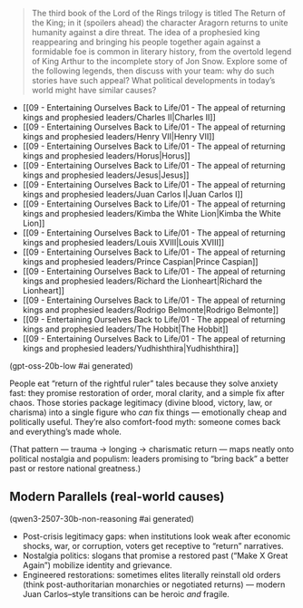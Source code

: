 > The third book of the Lord of the Rings trilogy is titled The Return of the King; in it (spoilers ahead) the character Aragorn returns to unite humanity against a dire threat. The idea of a prophesied king reappearing and bringing his people together again against a formidable foe is common in literary history, from the overtold legend of King Arthur to the incomplete story of Jon Snow. Explore some of the following legends, then discuss with your team: why do such stories have such appeal? What political developments in today’s world might have similar causes?

- [[09 - Entertaining Ourselves Back to Life/01 - The appeal of returning kings and prophesied leaders/Charles II\|Charles II]]
- [[09 - Entertaining Ourselves Back to Life/01 - The appeal of returning kings and prophesied leaders/Henry VII\|Henry VII]]
- [[09 - Entertaining Ourselves Back to Life/01 - The appeal of returning kings and prophesied leaders/Horus\|Horus]]
- [[09 - Entertaining Ourselves Back to Life/01 - The appeal of returning kings and prophesied leaders/Jesus\|Jesus]]
- [[09 - Entertaining Ourselves Back to Life/01 - The appeal of returning kings and prophesied leaders/Juan Carlos I\|Juan Carlos I]]
- [[09 - Entertaining Ourselves Back to Life/01 - The appeal of returning kings and prophesied leaders/Kimba the White Lion\|Kimba the White Lion]]
- [[09 - Entertaining Ourselves Back to Life/01 - The appeal of returning kings and prophesied leaders/Louis XVIII\|Louis XVIII]]
- [[09 - Entertaining Ourselves Back to Life/01 - The appeal of returning kings and prophesied leaders/Prince Caspian\|Prince Caspian]]
- [[09 - Entertaining Ourselves Back to Life/01 - The appeal of returning kings and prophesied leaders/Richard the Lionheart\|Richard the Lionheart]]
- [[09 - Entertaining Ourselves Back to Life/01 - The appeal of returning kings and prophesied leaders/Rodrigo Belmonte\|Rodrigo Belmonte]]
- [[09 - Entertaining Ourselves Back to Life/01 - The appeal of returning kings and prophesied leaders/The Hobbit\|The Hobbit]]
- [[09 - Entertaining Ourselves Back to Life/01 - The appeal of returning kings and prophesied leaders/Yudhishthira\|Yudhishthira]]


(gpt-oss-20b-low #ai generated)

People eat “return of the rightful ruler” tales because they solve anxiety fast: they promise restoration of order, moral clarity, and a simple fix after chaos. Those stories package legitimacy (divine blood, victory, law, or charisma) into a single figure who *can* fix things — emotionally cheap and politically useful. They’re also comfort-food myth: someone comes back and everything’s made whole.

(That pattern — trauma → longing → charismatic return — maps neatly onto political nostalgia and populism: leaders promising to “bring back” a better past or restore national greatness.)

## Modern Parallels (real-world causes)

(qwen3-2507-30b-non-reasoning #ai generated)

- Post-crisis legitimacy gaps: when institutions look weak after economic shocks, war, or corruption, voters get receptive to “return” narratives.
- Nostalgia politics: slogans that promise a restored past (“Make X Great Again”) mobilize identity and grievance.
- Engineered restorations: sometimes elites literally reinstall old orders (think post-authoritarian monarchies or negotiated returns) — modern Juan Carlos–style transitions can be heroic *and* fragile.
